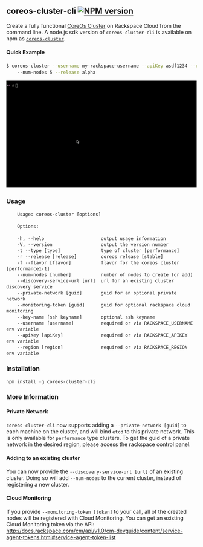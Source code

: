 ## coreos-cluster-cli [![NPM version](https://badge.fury.io/js/coreos-cluster-cli.png)](http://badge.fury.io/js/coreos-cluster-cli)

Create a fully functional [CoreOs Cluster](https://coreos.com/using-coreos/) on Rackspace Cloud from the command line. A node.js sdk version of `coreos-cluster-cli` is available on npm as [`coreos-cluster`](https://npmjs.org/package/coreos-cluster).

#### Quick Example

```bash
$ coreos-cluster --username my-rackspace-username --apiKey asdf1234 --region iad
    --num-nodes 5 --release alpha
```

![example usage](coreos-cluster.gif)

### Usage

```
    Usage: coreos-cluster [options]

    Options:

    -h, --help                     output usage information
    -V, --version                  output the version number
    -t --type [type]               type of cluster [performance]
    -r --release [release]         coreos release [stable]
    -f --flavor [flavor]           flavor for the coreos cluster [performance1-1]
    --num-nodes [number]           number of nodes to create (or add)
    --discovery-service-url [url]  url for an existing cluster discovery service
    --private-network [guid]       guid for an optional private network
    --monitoring-token [guid]      guid for optional rackspace cloud monitoring
    --key-name [ssh keyname]       optional ssh keyname
    --username [username]          required or via RACKSPACE_USERNAME env variable
    --apiKey [apiKey]              required or via RACKSPACE_APIKEY env variable
    --region [region]              required or via RACKSPACE_REGION env variable

```

### Installation

```
npm install -g coreos-cluster-cli
```

### More Information

#### Private Network
`coreos-cluster-cli` now supports adding a `--private-network [guid]` to each machine on the cluster, and will bind `etcd` to this private network. This is only available for `performance` type clusters. To get the guid of a private network in the desired region, please access the rackspace control panel.

#### Adding to an existing cluster
You can now provide the `--discovery-service-url [url]` of an existing cluster. Doing so will add `--num-nodes` to the current cluster, instead of registering a new cluster.

#### Cloud Monitoring
If you provide `--monitoring-token [token]` to your call, all of the created nodes will be registered with Cloud Monitoring. You can get an existing Cloud Monitoring token via the API: http://docs.rackspace.com/cm/api/v1.0/cm-devguide/content/service-agent-tokens.html#service-agent-token-list
